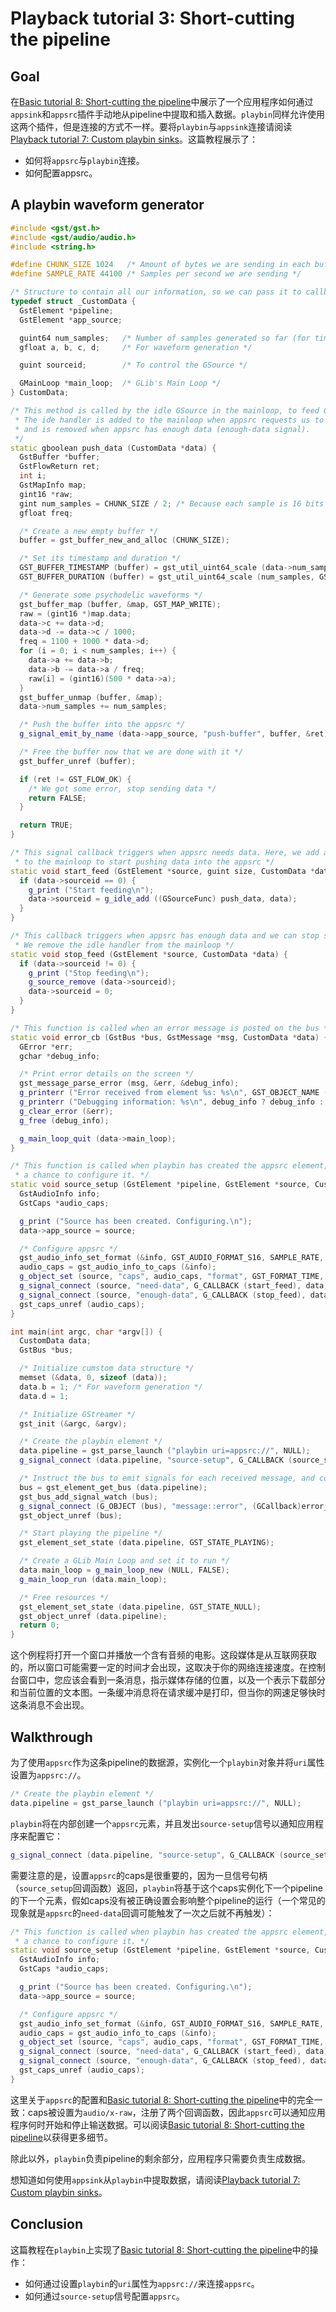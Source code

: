 # Playback tutorial 3: Short-cutting the pipeline

## Goal

在[Basic tutorial 8: Short-cutting the pipeline]()中展示了一个应用程序如何通过`appsink`和`appsrc`插件手动地从pipeline中提取和插入数据。`playbin`同样允许使用这两个插件，但是连接的方式不一样。要将`playbin`与`appsink`连接请阅读[Playback tutorial 7: Custom playbin sinks]()。这篇教程展示了：

- 如何将`appsrc`与`playbin`连接。
- 如何配置appsrc。

## A playbin waveform generator

```c++
#include <gst/gst.h>
#include <gst/audio/audio.h>
#include <string.h>

#define CHUNK_SIZE 1024   /* Amount of bytes we are sending in each buffer */
#define SAMPLE_RATE 44100 /* Samples per second we are sending */

/* Structure to contain all our information, so we can pass it to callbacks */
typedef struct _CustomData {
  GstElement *pipeline;
  GstElement *app_source;

  guint64 num_samples;   /* Number of samples generated so far (for timestamp generation) */
  gfloat a, b, c, d;     /* For waveform generation */

  guint sourceid;        /* To control the GSource */

  GMainLoop *main_loop;  /* GLib's Main Loop */
} CustomData;

/* This method is called by the idle GSource in the mainloop, to feed CHUNK_SIZE bytes into appsrc.
 * The ide handler is added to the mainloop when appsrc requests us to start sending data (need-data signal)
 * and is removed when appsrc has enough data (enough-data signal).
 */
static gboolean push_data (CustomData *data) {
  GstBuffer *buffer;
  GstFlowReturn ret;
  int i;
  GstMapInfo map;
  gint16 *raw;
  gint num_samples = CHUNK_SIZE / 2; /* Because each sample is 16 bits */
  gfloat freq;

  /* Create a new empty buffer */
  buffer = gst_buffer_new_and_alloc (CHUNK_SIZE);

  /* Set its timestamp and duration */
  GST_BUFFER_TIMESTAMP (buffer) = gst_util_uint64_scale (data->num_samples, GST_SECOND, SAMPLE_RATE);
  GST_BUFFER_DURATION (buffer) = gst_util_uint64_scale (num_samples, GST_SECOND, SAMPLE_RATE);

  /* Generate some psychodelic waveforms */
  gst_buffer_map (buffer, &map, GST_MAP_WRITE);
  raw = (gint16 *)map.data;
  data->c += data->d;
  data->d -= data->c / 1000;
  freq = 1100 + 1000 * data->d;
  for (i = 0; i < num_samples; i++) {
    data->a += data->b;
    data->b -= data->a / freq;
    raw[i] = (gint16)(500 * data->a);
  }
  gst_buffer_unmap (buffer, &map);
  data->num_samples += num_samples;

  /* Push the buffer into the appsrc */
  g_signal_emit_by_name (data->app_source, "push-buffer", buffer, &ret);

  /* Free the buffer now that we are done with it */
  gst_buffer_unref (buffer);

  if (ret != GST_FLOW_OK) {
    /* We got some error, stop sending data */
    return FALSE;
  }

  return TRUE;
}

/* This signal callback triggers when appsrc needs data. Here, we add an idle handler
 * to the mainloop to start pushing data into the appsrc */
static void start_feed (GstElement *source, guint size, CustomData *data) {
  if (data->sourceid == 0) {
    g_print ("Start feeding\n");
    data->sourceid = g_idle_add ((GSourceFunc) push_data, data);
  }
}

/* This callback triggers when appsrc has enough data and we can stop sending.
 * We remove the idle handler from the mainloop */
static void stop_feed (GstElement *source, CustomData *data) {
  if (data->sourceid != 0) {
    g_print ("Stop feeding\n");
    g_source_remove (data->sourceid);
    data->sourceid = 0;
  }
}

/* This function is called when an error message is posted on the bus */
static void error_cb (GstBus *bus, GstMessage *msg, CustomData *data) {
  GError *err;
  gchar *debug_info;

  /* Print error details on the screen */
  gst_message_parse_error (msg, &err, &debug_info);
  g_printerr ("Error received from element %s: %s\n", GST_OBJECT_NAME (msg->src), err->message);
  g_printerr ("Debugging information: %s\n", debug_info ? debug_info : "none");
  g_clear_error (&err);
  g_free (debug_info);

  g_main_loop_quit (data->main_loop);
}

/* This function is called when playbin has created the appsrc element, so we have
 * a chance to configure it. */
static void source_setup (GstElement *pipeline, GstElement *source, CustomData *data) {
  GstAudioInfo info;
  GstCaps *audio_caps;

  g_print ("Source has been created. Configuring.\n");
  data->app_source = source;

  /* Configure appsrc */
  gst_audio_info_set_format (&info, GST_AUDIO_FORMAT_S16, SAMPLE_RATE, 1, NULL);
  audio_caps = gst_audio_info_to_caps (&info);
  g_object_set (source, "caps", audio_caps, "format", GST_FORMAT_TIME, NULL);
  g_signal_connect (source, "need-data", G_CALLBACK (start_feed), data);
  g_signal_connect (source, "enough-data", G_CALLBACK (stop_feed), data);
  gst_caps_unref (audio_caps);
}

int main(int argc, char *argv[]) {
  CustomData data;
  GstBus *bus;

  /* Initialize cumstom data structure */
  memset (&data, 0, sizeof (data));
  data.b = 1; /* For waveform generation */
  data.d = 1;

  /* Initialize GStreamer */
  gst_init (&argc, &argv);

  /* Create the playbin element */
  data.pipeline = gst_parse_launch ("playbin uri=appsrc://", NULL);
  g_signal_connect (data.pipeline, "source-setup", G_CALLBACK (source_setup), &data);

  /* Instruct the bus to emit signals for each received message, and connect to the interesting signals */
  bus = gst_element_get_bus (data.pipeline);
  gst_bus_add_signal_watch (bus);
  g_signal_connect (G_OBJECT (bus), "message::error", (GCallback)error_cb, &data);
  gst_object_unref (bus);

  /* Start playing the pipeline */
  gst_element_set_state (data.pipeline, GST_STATE_PLAYING);

  /* Create a GLib Main Loop and set it to run */
  data.main_loop = g_main_loop_new (NULL, FALSE);
  g_main_loop_run (data.main_loop);

  /* Free resources */
  gst_element_set_state (data.pipeline, GST_STATE_NULL);
  gst_object_unref (data.pipeline);
  return 0;
}
```

这个例程将打开一个窗口并播放一个含有音频的电影。这段媒体是从互联网获取的，所以窗口可能需要一定的时间才会出现，这取决于你的网络连接速度。在控制台窗口中，您应该会看到一条消息，指示媒体存储的位置，以及一个表示下载部分和当前位置的文本图。一条缓冲消息将在请求缓冲是打印，但当你的网速足够快时这条消息不会出现。

## Walkthrough

为了使用`appsrc`作为这条pipeline的数据源，实例化一个`playbin`对象并将`uri`属性设置为`appsrc://`。

```c++
/* Create the playbin element */
data.pipeline = gst_parse_launch ("playbin uri=appsrc://", NULL);
```

`playbin`将在内部创建一个`appsrc`元素，并且发出`source-setup`信号以通知应用程序来配置它：

```c++
g_signal_connect (data.pipeline, "source-setup", G_CALLBACK (source_setup), &data);
```

需要注意的是，设置`appsrc`的caps是很重要的，因为一旦信号句柄（`source_setup`回调函数）返回，`playbin`将基于这个caps实例化下一个pipeline的下一个元素，假如caps没有被正确设置会影响整个pipeline的运行（一个常见的现象就是`appsrc`的`need-data`回调可能触发了一次之后就不再触发）：

```c++
/* This function is called when playbin has created the appsrc element, so we have
 * a chance to configure it. */
static void source_setup (GstElement *pipeline, GstElement *source, CustomData *data) {
  GstAudioInfo info;
  GstCaps *audio_caps;

  g_print ("Source has been created. Configuring.\n");
  data->app_source = source;

  /* Configure appsrc */
  gst_audio_info_set_format (&info, GST_AUDIO_FORMAT_S16, SAMPLE_RATE, 1, NULL);
  audio_caps = gst_audio_info_to_caps (&info);
  g_object_set (source, "caps", audio_caps, "format", GST_FORMAT_TIME, NULL);
  g_signal_connect (source, "need-data", G_CALLBACK (start_feed), data);
  g_signal_connect (source, "enough-data", G_CALLBACK (stop_feed), data);
  gst_caps_unref (audio_caps);
}
```

这里关于`appsrc`的配置和[Basic tutorial 8: Short-cutting the pipeline]()中的完全一致：caps被设置为`audio/x-raw`，注册了两个回调函数，因此`appsrc`可以通知应用程序何时开始和停止输送数据。可以阅读[Basic tutorial 8: Short-cutting the pipeline]()以获得更多细节。

除此以外，`playbin`负责pipeline的剩余部分，应用程序只需要负责生成数据。

想知道如何使用`appsink`从`playbin`中提取数据，请阅读[Playback tutorial 7: Custom playbin sinks]()。

## Conclusion

这篇教程在`playbin`上实现了[Basic tutorial 8: Short-cutting the pipeline]()中的操作：

- 如何通过设置`playbin`的`uri`属性为`appsrc://`来连接`appsrc`。
- 如何通过`source-setup`信号配置`appsrc`。

